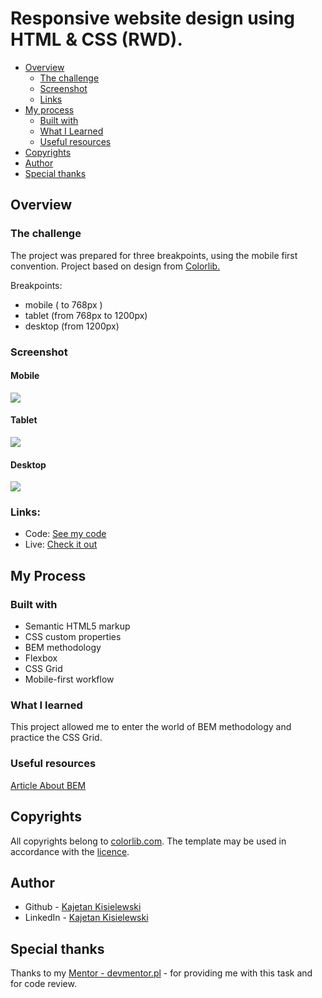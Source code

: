 # Responsive website design using HTML & CSS (RWD).

- [Overview](#overview)
  - [The challenge](#the-challenge)
  - [Screenshot](#screenshot)
  - [Links](#links)
- [My process](#my-process)
  - [Built with](#built-with)
  - [What I Learned](#what-i-learned)
  - [Useful resources](#useful-resources)
- [Copyrights](#copyrights)
- [Author](#author)
- [Special thanks](#special-thanks)


## Overview


### The challenge

The project was prepared for three breakpoints, using the mobile first convention. Project based on design from [Colorlib.](https://colorlib.com/)

Breakpoints:

- mobile ( to 768px )
- tablet (from 768px to 1200px)
- desktop (from 1200px)


### Screenshot

#### Mobile

![](./assets/mobile.png)


#### Tablet

![](./assets/tablet.png)


#### Desktop

![](./assets/desktop.png)


### Links:

- Code: [See my code](https://github.com/KajetanKisielewski/Resposive-page--project)
- Live: [Check it out](https://kajetankisielewski.github.io/task-html-and-css-rwd/)


## My Process

### Built with

- Semantic HTML5 markup
- CSS custom properties
- BEM methodology
- Flexbox
- CSS Grid
- Mobile-first workflow


### What I learned

This project allowed me to enter the world of BEM methodology and practice the CSS Grid.


### Useful resources

[Article About BEM](https://zellwk.com/blog/css-architecture-1/)


## Copyrights

All copyrights belong to [colorlib.com](https://colorlib.com).
The template may be used in accordance with the [licence](https://colorlib.com/wp/licence/).


## Author

- Github - [Kajetan Kisielewski](https://github.com/KajetanKisielewski)
- LinkedIn - [Kajetan Kisielewski](https://www.linkedin.com/in/kajetan-kisielewski-157b60208/)

## Special thanks

Thanks to my [Mentor - devmentor.pl](https://devmentor.pl/) - for providing me with this task and for code review.
